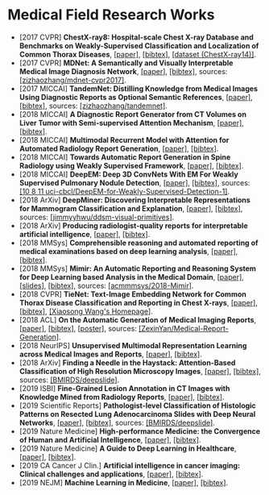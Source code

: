 # Medical Field Research Works

- [2017 CVPR] **ChestX-ray8: Hospital-scale Chest X-ray Database and Benchmarks on Weakly-Supervised Classification and Localization of Common Thorax Diseases**, [[paper]](https://arxiv.org/pdf/1705.02315.pdf), [[bibtex]](/Bibtex/ChestX-ray8.bib), [[dataset (ChestX-ray14)]](https://nihcc.app.box.com/v/ChestXray-NIHCC).
- [2017 CVPR] **MDNet: A Semantically and Visually Interpretable Medical Image Diagnosis Network**, [[paper]](http://openaccess.thecvf.com/content_cvpr_2017/papers/Zhang_MDNet_A_Semantically_CVPR_2017_paper.pdf), [[bibtex]](/Bibtex/MDNet%20-%20A%20Semantically%20and%20Visually%20Interpretable%20Medical%20Image%20Diagnosis%20Network.bib), sources: [[zizhaozhang/mdnet-cvpr2017]](https://github.com/zizhaozhang/mdnet-cvpr2017).
- [2017 MICCAI] **TandemNet: Distilling Knowledge from Medical Images Using Diagnostic Reports as Optional Semantic References**, [[paper]](https://arxiv.org/pdf/1708.03070.pdf), [[bibtex]](/Bibtex/TandemNet%20-%20Distilling%20Knowledge%20from%20Medical%20Images%20Using%20Diagnostic%20Reports%20as%20Optional%20Semantic%20References.bib), sources: [[zizhaozhang/tandemnet]](https://github.com/zizhaozhang/tandemnet).
- [2018 MICCAI] **A Diagnostic Report Generator from CT Volumes on Liver Tumor with Semi-supervised Attention Mechanism**, [[paper]](/Documents/Papers/A%20Diagnostic%20Report%20Generator%20from%20CT%20Volumes%20on%20Liver%20Tumor%20with%20Semi-supervised%20Attention%20Mechanism.pdf), [[bibtex]](/Bibtex/A%20Diagnostic%20Report%20Generator%20from%20CT%20Volumes%20on%20Liver%20Tumor%20with%20Semi-supervised%20Attention%20Mechanism.bib).
- [2018 MICCAI] **Multimodal Recurrent Model with Attention for Automated Radiology Report Generation**, [[paper]](https://faculty.ist.psu.edu/suh972/Xue-MICCAI2018.pdf), [[bibtex]](/Bibtex/Multimodal%20Recurrent%20Model%20with%20Attention%20for%20Automated%20Radiology%20Report%20Generation.bib).
- [2018 MICCAI] **Towards Automatic Report Generation in Spine Radiology using Weakly Supervised Framework**, [[paper]](http://www.digitalimaginggroup.ca/members/Shuo/miccai2018-hanzhongyi.pdf), [[bibtex]](/Bibtex/Towards%20Automatic%20Report%20Generation%20in%20Spine%20Radiology%20using%20Weakly%20Supervised%20Framework.bib).
- [2018 MICCAI] **DeepEM: Deep 3D ConvNets With EM For Weakly Supervised Pulmonary Nodule Detection**, [[paper]](https://arxiv.org/pdf/1805.05373.pdf), [[bibtex]](/Bibtex/DeepEM%20-%20Deep%203D%20ConvNets%20With%20EM%20For%20Weakly%20Supervised%20Pulmonary%20Nodule%20Detection.bib), sources: [[10 8 11 uci-cbcl/DeepEM-for-Weakly-Supervised-Detection-1]](https://github.com/uci-cbcl/DeepEM-for-Weakly-Supervised-Detection-1).
- [2018 ArXiv] **DeepMiner: Discovering Interpretable Representations for Mammogram Classification and Explanation**, [[paper]](https://arxiv.org/pdf/1805.12323.pdf), [[bibtex]](/Bibtex/DeepMiner%20-%20Discovering%20Interpretable%20Representations%20for%20Mammogram%20Classification%20and%20Explanation.bib), sources: [[jimmyyhwu/ddsm-visual-primitives]](https://github.com/jimmyyhwu/ddsm-visual-primitives).
- [2018 ArXiv] **Producing radiologist-quality reports for interpretable artificial intelligence**, [[paper]](https://arxiv.org/pdf/1806.00340.pdf), [[bibtex]](/Bibtex/Producing%20radiologist-quality%20reports%20for%20interpretable%20artificial%20intelligence.bib).
- [2018 MMSys] **Comprehensible reasoning and automated reporting of medical examinations based on deep learning analysis**, [[paper]](http://home.ifi.uio.no/paalh/publications/files/mmsys2018-comprehensible.pdf), [[bibtex]](/Bibtex/Comprehensible%20reasoning%20and%20automated%20reporting%20of%20medical%20examinations%20based%20on%20deep%20learning%20analysis.bib).
- [2018 MMSys] **Mimir: An Automatic Reporting and Reasoning System for Deep Learning based Analysis in the Medical Domain**, [[paper]](/Documents/Papers/Mimir%20-%20An%20Automatic%20Reporting%20and%20Reasoning%20System%20for%20Deep%20Learning%20based%20Analysis%20in%20the%20Medical%20Domain.pdf), [[slides]](http://home.ifi.uio.no/paalh/students/StevenHicks.pdf), [[bibtex]](/Bibtex/Mimir%20-%20An%20Automatic%20Reporting%20and%20Reasoning%20System%20for%20Deep%20Learning%20based%20Analysis%20in%20the%20Medical%20Domain.bib), sources: [[acmmmsys/2018-Mimir]](https://github.com/acmmmsys/2018-Mimir).
- [2018 CVPR] **TieNet: Text-Image Embedding Network for Common Thorax Disease Classification and Reporting in Chest X-rays**, [[paper]](https://arxiv.org/pdf/1801.04334.pdf), [[bibtex]](/Bibtex/TieNet%20-%20Text-Image%20Embedding%20Network%20for%20Common%20Thorax%20Disease%20Classification%20and%20Reporting%20in%20Chest%20X-rays.bib), [[Xiaosong Wang's Homepage]](https://xiaosongwang.github.io).
- [2018 ACL] **On the Automatic Generation of Medical Imaging Reports**, [[paper]](http://www.aclweb.org/anthology/P18-1240), [[bibtex]](/Bibtex/On%20the%20Automatic%20Generation%20of%20Medical%20Imaging%20Reports.bib), [[poster]](http://anthology.aclweb.org/attachments/P/P18/P18-1240.Poster.pdf), sources: [[ZexinYan/Medical-Report-Generation]](https://github.com/ZexinYan/Medical-Report-Generation).
- [2018 NeurIPS] **Unsupervised Multimodal Representation Learning across Medical Images and Reports**, [[paper]](https://arxiv.org/pdf/1811.08615.pdf), [[bibtex]](/Bibtex/Unsupervised%20Multimodal%20Representation%20Learning%20across%20Medical%20Images%20and%20Reports.bib).
- [2018 ArXiv] **Finding a Needle in the Haystack: Attention-Based Classification of High Resolution Microscopy Images**, [[paper]](https://arxiv.org/pdf/1811.08513.pdf), [[bibtex]](/Bibtex/Finding%20a%20Needle%20in%20the%20Haystack.bib), sources: [[BMIRDS/deepslide]](https://github.com/BMIRDS/deepslide).
- [2019 ISBI] **Fine-Grained Lesion Annotation in CT Images with Knowledge Mined from Radiology Reports**, [[paper]](https://arxiv.org/pdf/1903.01505.pdf), [[bibtex]](/Bibtex/Fine-Grained%20Lesion%20Annotation%20in%20CT%20Images%20with%20Knowledge%20Mined%20from%20Radiology%20Reports.bib).
- [2019 Scientific Reports] **Pathologist-level Classification of Histologic Patterns on Resected Lung Adenocarcinoma Slides with Deep Neural Networks**, [[paper]](https://www.nature.com/articles/s41598-019-40041-7.pdf), [[bibtex]](/Bibtex/Pathologist-level%20Classification%20of%20Histologic%20Pattern.bib), sources: [[BMIRDS/deepslide]](https://github.com/BMIRDS/deepslide).
- [2019 Nature Medicine] **High-performance Medicine: the Convergence of Human and Artificial Intelligence**, [[paper]](/Documents/Papers/High-performance%20Medicine%20-%20the%20Convergence%20of%20Human%20and%20Artificial%20Intelligence.pdf), [[bibtex]](/Bibtex/High-performance%20Medicine%20-%20the%20Convergence%20of%20Human%20and%20Artificial%20Intelligence.bib).
- [2019 Nature Medicine] **A Guide to Deep Learning in Healthcare**, [[paper]](/Documents/Papers/A%20Guide%20to%20Deep%20Learning%20in%20Healthcare.pdf), [[bibtex]](/Bibtex/A%20Guide%20to%20Deep%20Learning%20in%20Healthcare.bib).
- [2019 CA Cancer J Clin.] **Artificial intelligence in cancer imaging: Clinical challenges and applications**, [[paper]](https://onlinelibrary.wiley.com/doi/epdf/10.3322/caac.21552), [[bibtex]](/Bibtex/Artificial%20intelligence%20in%20cancer%20imaging%20-%20Clinical%20challenges%20and%20applications.bib).
- [2019 NEJM] **Machine Learning in Medicine**, [[paper]](https://web.uniroma1.it/spec_medint/sites/default/files/rev%20aprile.pdf), [[bibtex]](/Bibtex/Machine%20Learning%20in%20Medicine.bib).